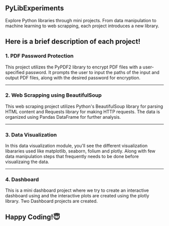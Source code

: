 <p>
<h2>PyLibExperiments</h2>
  Explore Python libraries through mini projects. From data manipulation to machine learning to web scrapping, each project introduces a new 
  library.
</p>

<h2> Here is a brief description of each project! </h2>
<p>
 <h3> 1. PDF Password Protection </h4>
This project utilizes the PyPDF2 library to encrypt PDF files with a user-specified password. It prompts the user to input the paths of the input and output PDF files, along with the desired password for encryption.
</p>

<hr>

<p>
 <h3> 2. Web Scrapping using BeautifulSoup </h4>
This web scraping project utilizes Python's BeautifulSoup library for parsing HTML content and Requests library for making HTTP requests. The data is organized using Pandas DataFrame for further analysis.
</p>

<hr>

<p>
 <h3> 3. Data Visualization </h4>
In this data visualization module, you'll see the different visualization libararies used like matplotlib, seaborn, folium and plotly. Along with few data manipulation steps that frequently needs to be done before visualizaing the data.
</p>

<hr>

<p>
 <h3> 4. Dashboard </h4>
This is a mini dashboard project where we try to create an interactive dashboard using and the interactive plots are created using the plotly library. Two Dashboard projects are created.
</p>

<h2> Happy Coding!😇</h2>
